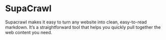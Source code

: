 # SupaCrawl
Supacrawl makes it easy to turn any website into clean, easy-to-read markdown. It’s a straightforward tool that helps you quickly pull together the web content you need.
